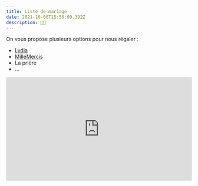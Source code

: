 ```yaml
---
title: Liste de mariage
date: 2021-10-06T15:56:09.392Z
description: 🙏🏻
---
```

On vous propose plusieurs options pour nous régaler :

* [Lydia](https://lydia-app.com/collect/56965-mariage-lucile-et-guillaume/fr) 
* [MilleMercis](https://www.millemercismariage.com/lucileetguillaume)
* La prière
* ...

<div style="width:100%;height:0;padding-bottom:56%;position:relative;"><iframe src="https://giphy.com/embed/IcGkqdUmYLFGE" width="100%" height="100%" style="position:absolute" frameBorder="0" class="giphy-embed" allowFullScreen></iframe></div><p><a href="https://giphy.com/gifs/IcGkqdUmYLFGE"></a></p>